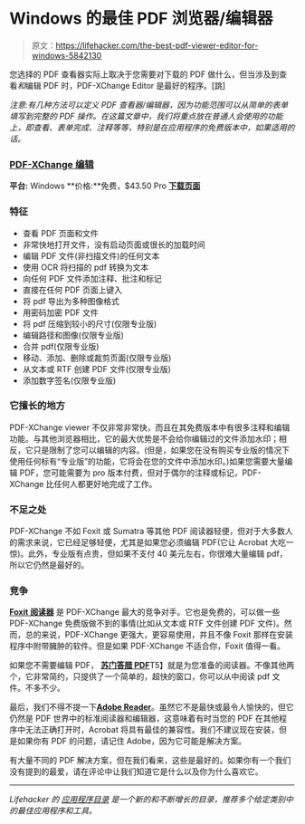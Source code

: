 # Windows 的最佳 PDF 浏览器/编辑器

> 原文：<https://lifehacker.com/the-best-pdf-viewer-editor-for-windows-5842130>

您选择的 PDF 查看器实际上取决于您需要对下载的 PDF 做什么，但当涉及到查看*和*编辑 PDF 时，PDF-XChange Editor 是最好的程序。[跳]



*注意:有几种方法可以定义 PDF 查看器/编辑器，因为功能范围可以从简单的表单填写到完整的 PDF 操作。在这篇文章中，我们将重点放在普通人会使用的功能上，即查看、表单完成、注释等等，特别是在应用程序的免费版本中，如果适用的话。*

### [PDF-XChange 编辑](http://www.tracker-software.com/product/pdf-xchange-editor)

**平台:** Windows
**价格:**免费，$43.50 Pro
[**下载页面**](http://www.tracker-software.com/product/pdf-xchange-editor/)

### 特征

*   查看 PDF 页面和文件
*   非常快地打开文件，没有启动页面或很长的加载时间
*   编辑 PDF 文件(非扫描文件)的任何文本
*   使用 OCR 将扫描的 pdf 转换为文本
*   向任何 PDF 文件添加注释、批注和标记
*   直接在任何 PDF 页面上键入
*   将 pdf 导出为多种图像格式
*   用密码加密 PDF 文件
*   将 pdf 压缩到较小的尺寸(仅限专业版)
*   编辑路径和图像(仅限专业版)
*   合并 pdf(仅限专业版)
*   移动、添加、删除或裁剪页面(仅限专业版)
*   从文本或 RTF 创建 PDF 文件(仅限专业版)
*   添加数字签名(仅限专业版)

### 它擅长的地方

PDF-XChange viewer 不仅非常非常快，而且在其免费版本中有很多注释和编辑功能。与其他浏览器相比，它的最大优势是不会给你编辑过的文件添加水印；相反，它只是限制了您可以编辑的内容。(但是，如果您在没有购买专业版的情况下使用任何标有“专业版”的功能，它将会在您的文件中添加水印。)如果您需要大量编辑 PDF，您可能需要为 pro 版本付费，但对于偶尔的注释或标记，PDF-XChange 比任何人都更好地完成了工作。

### 不足之处

PDF-XChange 不如 Foxit 或 Sumatra 等其他 PDF 阅读器轻便，但对于大多数人的需求来说，它已经足够轻便，尤其是如果您必须编辑 PDF(它让 Acrobat 大吃一惊)。此外，专业版有点贵，但如果不支付 40 美元左右，你很难大量编辑 pdf，所以它仍然是最好的。

### 竞争

[**Foxit 阅读器**](http://www.foxitsoftware.com/Secure_PDF_Reader/) 是 PDF-XChange 最大的竞争对手。它也是免费的，可以做一些 PDF-XChange 免费版做不到的事情(比如从文本或 RTF 文件创建 PDF 文件)。然而，总的来说，PDF-XChange 更强大，更容易使用，并且不像 Foxit 那样在安装程序中附带臃肿的软件。但是如果 PDF-XChange 不适合你，Foxit 值得一看。

如果您不需要编辑 PDF， [**苏门答腊 PDF**](http://blog.kowalczyk.info/software/sumatrapdf/download-free-pdf-viewer.html)T5】就是为您准备的阅读器。不像其他两个，它非常简约，只提供了一个简单的，超快的窗口，你可以从中阅读 pdf 文件。不多不少。

最后，我们不得不提一下[**Adobe Reader**](http://get.adobe.com/reader/)。虽然它不是最快或最令人愉快的，但它仍然是 PDF 世界中的标准阅读器和编辑器，这意味着有时当您的 PDF 在其他程序中无法正确打开时，Acrobat 将具有最佳的兼容性。我们不建议现在安装，但是如果你有 PDF 的问题，请记住 Adobe，因为它可能是解决方案。

有大量不同的 PDF 解决方案，但在我们看来，这些是最好的。如果你有一个我们没有提到的最爱，请在评论中让我们知道它是什么以及你为什么喜欢它。

* * *

*Lifehacker 的* [*应用程序目录*](http://lifehacker.com/apps) *是一个新的和不断增长的目录，推荐多个给定类别中的最佳应用程序和工具。*